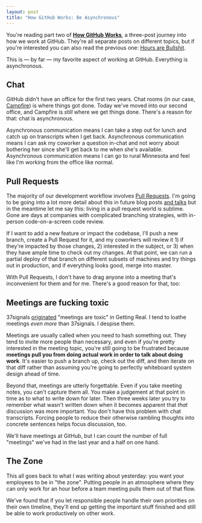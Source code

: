 ```yaml
---
layout: post
title: "How GitHub Works: Be Asynchronous"
---
```


<div class="aside">

  You're reading part two of <strong><a href="/posts/how-github-works">How
  GitHub Works</a></strong>, a three-post journey into how we work at GitHub.
  They're all separate posts on different topics, but if you're interested you
  can also read the previous one: <a href="/posts/how-github-works-hours/">Hours
  are Bullshit</a>.

</div>

This is — by far — my favorite aspect of working at GitHub. Everything is
asynchronous.

## Chat

GitHub didn't have an office for the first two years. Chat rooms (in our case,
[Campfire][campfire]) is where things got done. Today we've moved into our
second office, and Campfire is *still* where we get things done. There's a
reason for that: chat is asynchronous.

Asynchronous communication means I can take a step out for lunch and catch up
on transcripts when I get back. Asynchronous communication means I can ask my
coworker a question in-chat and not worry about bothering her since she'll get
back to me when she's available. Asynchronous communication means I can go to
rural Minnesota and feel like I'm working from the office like normal.

## Pull Requests

The majority of our development workflow involves [Pull Requests][pulls]. I'm
going to be going into a lot more detail about this in future blog posts [and
talks][talks] but in the meantime let me say this: living in a pull request
world is sublime.  Gone are days at companies with complicated branching
strategies, with in-person code-on-a-screen code review.

If I want to add a new feature or impact the codebase, I'll push a new branch,
create a Pull Request for it, and my coworkers will review it 1) if they're
impacted by those changes, 2) interested in the subject, or 3) when they have
ample time to check out my changes. At that point, we can run a partial deploy
of that branch on different subsets of machines and try things out in
production, and if everything looks good, merge into master.

With Pull Requests, I don't have to drag anyone into a meeting that's
inconvenient for them and for me. There's a good reason for that, too:

## Meetings are fucking toxic

37signals [originated][37] "meetings are toxic" in Getting Real. I tend to
loathe meetings *even more* than 37signals. I despise them.

Meetings are usually called when you need to hash something out. They tend to
invite more people than necessary, and even if you're pretty interested in the
meeting topic, you're still going to be frustrated because **meetings pull you
from doing actual work in order to talk about doing work**. It's easier to push
a branch up, check out the diff, and then iterate on that diff rather than
assuming you're going to perfectly whiteboard system design ahead of time.

Beyond that, meetings are utterly forgettable. Even if you take meeting notes,
you can't capture them all. You make a judgement at that point in time as to
what to write down for later. Then three weeks later you try to remember what
wasn't written down when it becomes apparent that *that* discussion was more
important. You don't have this problem with chat transcripts. Forcing people to
reduce their otherwise rambling thoughts into concrete sentences helps focus
discussion, too.

We'll have meetings at GitHub, but I can count the number of full "meetings"
we've had in the last year and a half on one hand.

## The Zone

This all goes back to what I was writing about yesterday: you want your
employees to be in "the zone". Putting people in an atmosphere where they can
only work for an hour before a team meeting pulls them out of that flow.

We've found that if you let responsible people handle their own priorities on
their own timeline, they'll end up getting the important stuff finished and
still be able to work productively on other work.

[feedback]: https://github.com/holman/feedback
[campfire]: http://campfirenow.com
[pulls]: https://github.com/features/projects/codereview#codereview_bucket
[talks]: http://zachholman.com/talks
[37]: http://gettingreal.37signals.com/ch07_Meetings_Are_Toxic.php
